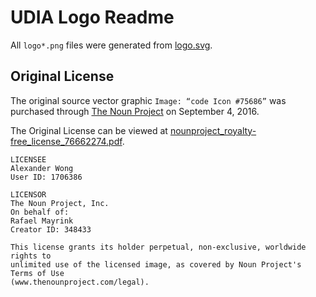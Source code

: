 # UDIA Logo Readme

All `logo*.png` files were generated from [logo.svg]().

## Original License

The original source vector graphic `Image: “code Icon #75686”` was purchased
through [The Noun Project](https://thenounproject.com/) on September 4, 2016.

The Original License can be viewed at [nounproject_royalty-free_license_76662274.pdf](https://api.udia.ca/static/logo/nounproject_royalty-free_license_76662274.pdf).

```text
LICENSEE
Alexander Wong
User ID: 1706386

LICENSOR
The Noun Project, Inc.
On behalf of:
Rafael Mayrink
Creator ID: 348433

This license grants its holder perpetual, non-exclusive, worldwide rights to
unlimited use of the licensed image, as covered by Noun Project's Terms of Use
(www.thenounproject.com/legal).
```
